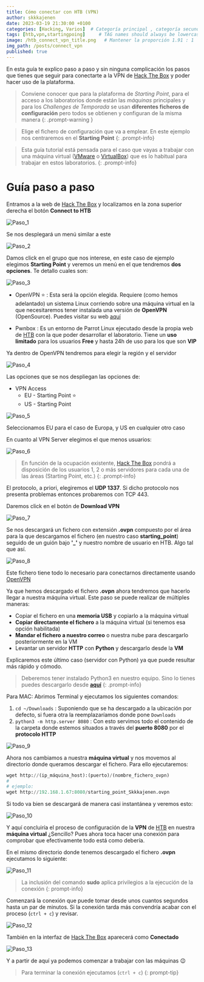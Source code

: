 ```yaml
---
title: Cómo conectar con HTB (VPN)
author: skkkajenen
date: 2023-03-19 21:30:00 +0100
categories: [Hacking, Varios]  # Categoría principal , categoría secundaria
tags: [htb,vpn,startingpoing]     # TAG names should always be lowercase
image: /htb_connect_vpn_title.png   # Mantener la proporción 1.91 : 1
img_path: /posts/connect_vpn
published: true
---
```


En esta guía te explico paso a paso y sin ninguna complicación los pasos que tienes que seguir para conectarte a la VPN de [Hack The Box][htb] y poder hacer uso de la plataforma.

> Conviene conocer que para la plataforma de *Starting Point*, para el acceso a los laboratorios donde están las *máquinas* principales y para los *Challenges de Temporada* se usan **diferentes ficheros de configuración** pero todos se obtienen y configuran de la misma manera
{: .prompt-warning }

> Elige el fichero de configuración que va a emplear. En este ejemplo nos centraremos en el **Starting Point**
{: .prompt-info}

> Esta guía tutorial está pensada para el caso que vayas a trabajar con una máquina virtual ([VMware][vmware] o [VirtualBox][virtualbox]) que es lo habitual para trabajar en estos laboratorios.
{: .prompt-info}

# Guía paso a paso

Entramos a la web de [Hack The Box][htb] y localizamos en la zona superior derecha el botón **Connect to HTB**

![Paso_1](1.png)

Se nos desplegará un menú similar a este

![Paso_2](2.png)

Damos click en el grupo que nos interese, en este caso de ejemplo elegimos **Starting Point** y veremos un menú en el que tendremos **dos opciones**. Te detallo cuales son:

![Paso_3](3.png)

* OpenVPN ⭐️
: Esta será la opción elegida. Requiere (como hemos adelantado) un sistema Linux corriendo sobre una máquina virtual en la que necesitaremos tener instalada una versión de **OpenVPN** (OpenSource). Puedes visitar su web [aquí](openvpn)

* Pwnbox
: Es un entorno de Parrot Linux ejecutado desde la propia web de [HTB][htb] con la que poder desarrollar el laboratorio. Tiene un **uso limitado** para los usuarios **Free** y hasta 24h de uso para los que son **VIP**

Ya dentro de OpenVPN tendremos para elegir la región y el servidor

![Paso_4](4.png)

Las opciones que se nos despliegan las opciones de:
* VPN Access
    * EU - Starting Point ⭐️
    * US - Starting Point

![Paso_5](5.png)

Seleccionamos EU para el caso de Europa, y US en cualquier otro caso

En cuanto al VPN Server elegimos el que menos usuarios:

![Paso_6](6.png)

> En función de la ocupación existente, [Hack The Box][htb] pondrá a disposición de los usuarios 1, 2 o más servidores para cada una de las áreas (Starting Point, etc.)
{: .prompt-info}

El protocolo, a priori, elegiremos el **UDP 1337**. Si dicho protocolo nos presenta problemas entonces probaremos con TCP 443.

Daremos click en el botón de **Download VPN**

![Paso_7](7.png)

Se nos descargará un fichero con extensión **.ovpn** compuesto por el área para la que descargamos el fichero (en nuestro caso **starting_point**) seguido de un guión bajo **'_'** y nuestro nombre de usuario en HTB. Algo tal que así.

![Paso_8](8.png)

Este fichero tiene todo lo necesario para conectarnos directamente usando [OpenVPN][openvpn]

Ya que hemos descargado el fichero **.ovpn** ahora tendremos que hacerlo llegar a nuestra máquina virtual. Este paso se puede realizar de múltiples maneras:
* Copiar el fichero en una **memoria USB** y copiarlo a la máquina virtual
* **Copiar directamente el fichero** a la máquina virtual (si tenemos esa opción habilitada)
* **Mandar el fichero a nuestro correo** o nuestra nube para descargarlo posteriormente en la VM
* Levantar un servidor **HTTP** con **Python** y descargarlo desde la **VM**

Explicaremos este último caso (servidor con Python) ya que puede resultar más rápido y cómodo.

> Deberemos tener instalado Python3 en nuestro equipo. Sino lo tienes puedes descargarlo desde [**aquí**][python]
{: .prompt-info}

Para MAC: Abrimos Terminal y ejecutamos los siguientes comandos:
1. `cd ~/Downloads`
    : Suponiendo que se ha descargado a la ubicación por defecto, si fuera otra la reemplazaríamos donde pone `Downloads`
2. `python3 -m http.server 8080`
    : Con esto servimos todo el contenido de la carpeta donde estemos situados a través del **puerto 8080** por el **protocolo HTTP**

![Paso_9](9.png)

Ahora nos cambiamos a nuestra **máquina virtual** y nos movemos al directorio donde queramos descargar el fichero. Para ello ejecutaremos:

```python
wget http://(ip_máquina_host):(puerto)/(nombre_fichero_ovpn)
#
# ejemplo:
wget http://192.168.1.67:8080/starting_point_Skkkajenen.ovpn
```

Si todo va bien se descargará de manera casi instantánea y veremos esto:

![Paso_10](10.png)

Y aquí concluiría el proceso de configuración de la **VPN** de [HTB][htb] en nuestra **máquina virtual** ¿Sencillo? Pues ahora toca hacer una conexión para comprobar que efectivamente todo está como debería.

En el mismo directorio donde tenemos descargado el fichero **.ovpn** ejecutamos lo siguiente:

![Paso_11](11.png)

> La inclusión del comando **sudo** aplica privilegios a la ejecución de la conexión
{: prompt-info}

Comenzará la conexión que puede tomar desde unos cuantos segundos hasta un par de minutos. Si la conexión tarda más convendría acabar con el proceso (`ctrl + c`) y revisar.

![Paso_12](12.png)

También en la interfaz de [Hack The Box][htb] aparecerá como **Conectado**

![Paso_13](13.png)

Y a partir de aquí ya podemos comenzar a trabajar con las máquinas 😉

> Para terminar la conexión ejecutamos (`ctrl + c`)
{: prompt-tip}


[htb]: https://www.hackthebox.com
[vmware]: https://www.vmware.com
[virtualbox]: https://www.virtualbox.org
[openvpn]: https://openvpn.net
[python]: https://www.python.org/downloads/